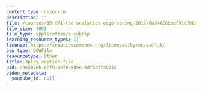 ```yaml
---
content_type: resource
description: ''
file: /courses/15-071-the-analytics-edge-spring-2017/0a84826becf95e70889c9df5a9fa0b1c_H5uEHZBRWtc.vtt
file_size: 4091
file_type: application/x-subrip
learning_resource_types: []
license: https://creativecommons.org/licenses/by-nc-sa/4.0/
ocw_type: OCWFile
resourcetype: Other
title: 3play caption file
uid: 0a84826b-ecf9-5e70-889c-9df5a9fa0b1c
video_metadata:
  youtube_id: null
---
```

